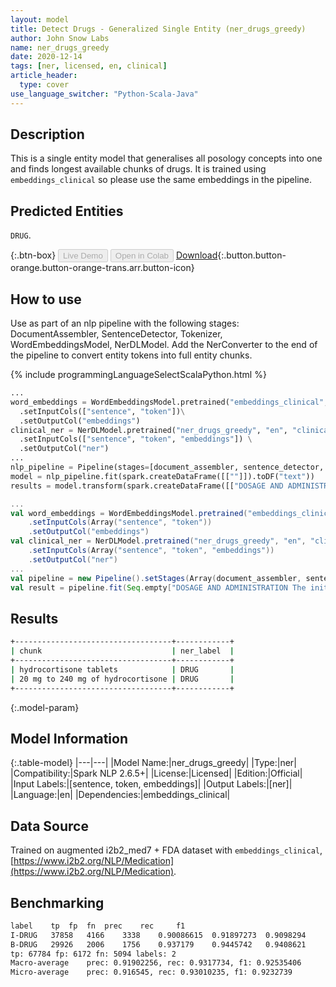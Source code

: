 ```yaml
---
layout: model
title: Detect Drugs - Generalized Single Entity (ner_drugs_greedy)
author: John Snow Labs
name: ner_drugs_greedy
date: 2020-12-14
tags: [ner, licensed, en, clinical]
article_header:
  type: cover
use_language_switcher: "Python-Scala-Java"
---
```


## Description

This is a single entity model that generalises all posology concepts into one and finds longest available chunks of drugs. It is trained using `embeddings_clinical` so please use the same embeddings in the pipeline.

## Predicted Entities

`DRUG`.

{:.btn-box}
<button class="button button-orange" disabled>Live Demo</button>
<button class="button button-orange" disabled>Open in Colab</button>
[Download](https://s3.amazonaws.com/auxdata.johnsnowlabs.com/clinical/models/ner_drugs_greedy_en_2.6.4_2.4_1607417409084.zip){:.button.button-orange.button-orange-trans.arr.button-icon}

## How to use

Use as part of an nlp pipeline with the following stages: DocumentAssembler, SentenceDetector, Tokenizer, WordEmbeddingsModel, NerDLModel. Add the NerConverter to the end of the pipeline to convert entity tokens into full entity chunks.

<div class="tabs-box" markdown="1">
{% include programmingLanguageSelectScalaPython.html %}

```python
...
word_embeddings = WordEmbeddingsModel.pretrained("embeddings_clinical", "en", "clinical/models")\
  .setInputCols(["sentence", "token"])\
  .setOutputCol("embeddings")
clinical_ner = NerDLModel.pretrained("ner_drugs_greedy", "en", "clinical/models") \
  .setInputCols(["sentence", "token", "embeddings"]) \
  .setOutputCol("ner")
...
nlp_pipeline = Pipeline(stages=[document_assembler, sentence_detector, tokenizer, word_embeddings, clinical_ner, ner_converter])
model = nlp_pipeline.fit(spark.createDataFrame([[""]]).toDF("text"))
results = model.transform(spark.createDataFrame([["DOSAGE AND ADMINISTRATION The initial dosage of hydrocortisone tablets may vary from 20 mg to 240 mg of hydrocortisone per day depending on the specific disease entity being treated."]]).toDF("text"))
```

```scala
...
val word_embeddings = WordEmbeddingsModel.pretrained("embeddings_clinical", "en", "clinical/models")
    .setInputCols(Array("sentence", "token"))
    .setOutputCol("embeddings")
val clinical_ner = NerDLModel.pretrained("ner_drugs_greedy", "en", "clinical/models")
    .setInputCols(Array("sentence", "token", "embeddings"))
    .setOutputCol("ner")
...
val pipeline = new Pipeline().setStages(Array(document_assembler, sentence_detector, tokenizer, word_embeddings, clinical_ner, ner_converter))
val result = pipeline.fit(Seq.empty["DOSAGE AND ADMINISTRATION The initial dosage of hydrocortisone tablets may vary from 20 mg to 240 mg of hydrocortisone per day depending on the specific disease entity being treated."].toDS.toDF("text")).transform(data)
```
</div>

## Results

```bash
+-----------------------------------+------------+
| chunk                             | ner_label  |
+-----------------------------------+------------+
| hydrocortisone tablets            | DRUG       |
| 20 mg to 240 mg of hydrocortisone | DRUG       |
+-----------------------------------+------------+
```

{:.model-param}
## Model Information

{:.table-model}
|---|---|
|Model Name:|ner_drugs_greedy|
|Type:|ner|
|Compatibility:|Spark NLP 2.6.5+|
|License:|Licensed|
|Edition:|Official|
|Input Labels:|[sentence, token, embeddings]|
|Output Labels:|[ner]|
|Language:|en|
|Dependencies:|embeddings_clinical|

## Data Source

Trained on augmented i2b2_med7 + FDA dataset with ``embeddings_clinical``, [https://www.i2b2.org/NLP/Medication](https://www.i2b2.org/NLP/Medication).

## Benchmarking

```bash
label	 tp	 fp	 fn	 prec	 rec	 f1
I-DRUG	 37858	 4166	 3338	 0.90086615	 0.91897273	 0.9098294
B-DRUG	 29926	 2006	 1756	 0.937179	 0.9445742	 0.9408621
tp: 67784 fp: 6172 fn: 5094 labels: 2
Macro-average	 prec: 0.91902256, rec: 0.9317734, f1: 0.92535406
Micro-average	 prec: 0.916545, rec: 0.93010235, f1: 0.9232739
```